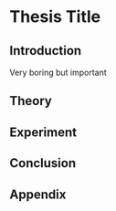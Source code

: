 # Thesis Title

## Introduction
Very boring but important

## Theory

## Experiment

## Conclusion

## Appendix
